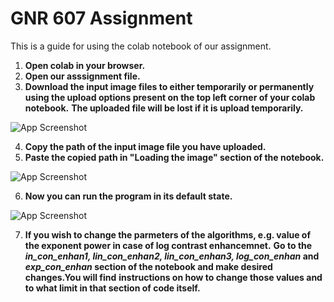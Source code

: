 
# GNR 607 Assignment 

This is a guide for using the colab notebook of our assignment.


1. **Open colab in your browser.**
2. **Open our asssignment file.**
3. **Download the input image files to either temporarily or permanently using the upload options present on the top left corner of your colab notebook.**
   **The uploaded file will be lost if it is upload temporarily.**

![App Screenshot](https://user-images.githubusercontent.com/78019202/203922484-dfd400d4-cd42-4541-a262-6500d537be0b.jpeg)

   
4. **Copy the path of the input image file you have uploaded.**
5. **Paste the copied path in "Loading the image" section of the notebook.**

![App Screenshot](https://user-images.githubusercontent.com/78019202/203923023-76176206-314c-42ed-ae91-b25cf639cb74.jpeg)


6. **Now you can run the program in its default state.**

![App Screenshot](https://user-images.githubusercontent.com/78019202/203923411-156343e0-dcd1-4524-90f5-c0f70f08de22.jpeg)


7. **If you wish to change the parmeters of the algorithms, e.g. value of the exponent power in case of log contrast enhancemnet.**
**Go to the *in_con_enhan1, lin_con_enhan2, lin_con_enhan3, log_con_enhan* and *exp_con_enhan* section of the notebook and make desired changes.You will find** **instructions on how to change those values and to what limit in that section of code itself.** 
